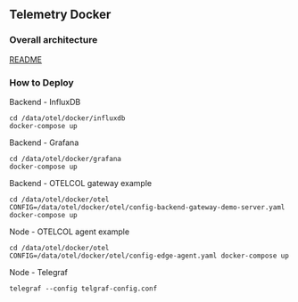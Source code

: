 ## Telemetry Docker

### Overall architecture 
[README](../README.md)

### How to Deploy
Backend - InfluxDB
```
cd /data/otel/docker/influxdb
docker-compose up
```

Backend - Grafana
```
cd /data/otel/docker/grafana
docker-compose up
```

Backend - OTELCOL gateway example
```
cd /data/otel/docker/otel 
CONFIG=/data/otel/docker/otel/config-backend-gateway-demo-server.yaml docker-compose up
```

Node - OTELCOL agent example
```
cd /data/otel/docker/otel 
CONFIG=/data/otel/docker/otel/config-edge-agent.yaml docker-compose up
```

Node - Telegraf

```
telegraf --config telgraf-config.conf
```
